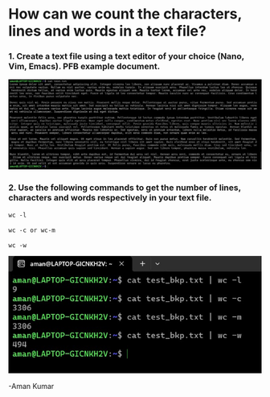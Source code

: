 <!-- Author: Aman Kumar -->
# How can we count the characters, lines and words in a text file?

### 1. Create a text file using a text editor of your choice (Nano, Vim, Emacs). PFB example document.
![](https://github.com/amancs1422/Practice_Linux/blob/main/Images/Lorem_Grep_Count.jpg)<br>
### 2. Use the following commands to get the number of lines, characters and words respectively  in your text file.
```
wc -l
```
```
wc -c or wc-m
```
```
wc -w
```
![](https://github.com/amancs1422/Practice_Linux/blob/main/Images/Words_Char_Count.jpg)<br>

-Aman Kumar
<!---->
<!---->
<!-- End of File -->